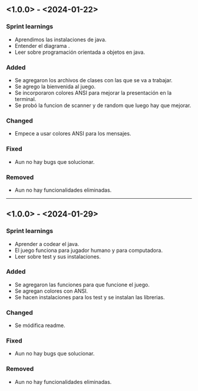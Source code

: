 ## <1.0.0> - <2024-01-22>

### Sprint learnings

- Aprendimos las instalaciones de java.
- Entender el diagrama .
- Leer sobre programación orientada a objetos en java.

### Added

- Se agregaron los archivos de clases con las que se va a trabajar.
- Se agrego la bienvenida al juego.
- Se incorporaron colores ANSI para mejorar la presentación en la terminal.
- Se probó la funcion de scanner y de random que luego hay que mejorar.

### Changed

- Empece a usar colores ANSI para los mensajes.

### Fixed

- Aun no hay bugs que solucionar.

### Removed

- Aun no hay funcionalidades eliminadas.

--- 

## <1.0.0> - <2024-01-29>

### Sprint learnings

- Aprender a codear el java.
- El juego funciona para jugador humano y para computadora.
- Leer sobre test y sus instalaciones.

### Added

- Se agregaron las funciones para que funcione el juego.
- Se agregan colores con ANSI.
- Se hacen instalaciones para los test y se instalan las librerias. 

### Changed

- Se módifica readme. 

### Fixed

- Aun no hay bugs que solucionar.

### Removed

- Aun no hay funcionalidades eliminadas.